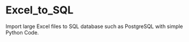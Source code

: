 # Excel_to_SQL
Import large Excel files to SQL database such as PostgreSQL with simple Python Code. 
